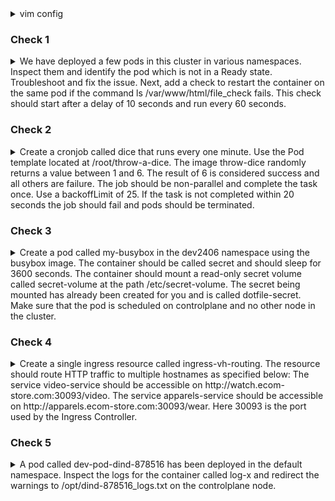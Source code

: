 <details><summary>vim config</summary>
<p>
  
```bash
export dy='--dry-run=client -o yaml' fg='--force --grace-period 0' && \
alias k=kubectl && source <(kubectl completion bash | sed 's/kubectl/k/g') && \
echo "source <(kubectl completion bash)" >> $HOME/.bashrc && \
echo -e 'set et nu sts=2 sw=2 ts=2 ' >> ~/.vimrc
EXPLAINED
set expandtab #never see \t again in your file - expands tab keypresses to space
set number
set softtabstop #of whitespace cols a tab/backspace keypress is worth
set shiftwidth=2 #of whitespace cols a "lvl of indent" is worth
set tabstop=2 #of whitespace cols a tab counts for

```
</p>
</details>

### Check 1 ###
<details><summary>
We have deployed a few pods in this cluster in various namespaces. Inspect them and identify the pod which is not in a Ready state. Troubleshoot and fix the issue.
Next, add a check to restart the container on the same pod if the command ls /var/www/html/file_check fails. This check should start after a delay of 10 seconds and run every 60 seconds.
</summary>
<p>
  
```bash
k get pods -A
k get pod -n dev1401 nginx1401 > 1.yml
apiVersion: v1
kind: Pod
metadata:
  labels:
    run: nginx
  name: nginx1401
  namespace: dev1401
spec:
  containers:
  - image: kodekloud/nginx
    imagePullPolicy: IfNotPresent
    name: nginx
    ports:
    - containerPort: 9080
      protocol: TCP
    readinessProbe:
      httpGet:
        path: /
        port: 9080    
    livenessProbe:
      exec:
        command:
        - ls
        - /var/www/html/file_check
      initialDelaySeconds: 10
      periodSeconds: 60
k delete pod -n dev1401 nginx1401 $fg
k create -f 1.yml
```
</p>
</details>

### Check 2 ###
<details><summary>
Create a cronjob called dice that runs every one minute. Use the Pod template located at /root/throw-a-dice. The image throw-dice randomly returns a value between 1 and 6. The result of 6 is considered success and all others are failure.
The job should be non-parallel and complete the task once. Use a backoffLimit of 25. 
If the task is not completed within 20 seconds the job should fail and pods should be terminated.
</summary>
<p>
  
```bash
vim 2.yml
apiVersion: batch/v1beta1
kind: CronJob
metadata:
  name: dice
spec:
  schedule: "*/1 * * * *"
  jobTemplate:
    spec:
      completions: 1
      backoffLimit: 25 # This is so the job does not quit before it succeeds.
      activeDeadlineSeconds: 20
      template:
        spec:
          containers:
          - name: dice
            image: kodekloud/throw-dice
          restartPolicy: Never
k create -f 2.yml
```
</p>
</details>

### Check 3 ###
<details><summary>
Create a pod called my-busybox in the dev2406 namespace using the busybox image. The container should be called secret and should sleep for 3600 seconds. 
The container should mount a read-only secret volume called secret-volume at the path /etc/secret-volume. The secret being mounted has already been created for you and is called dotfile-secret.
Make sure that the pod is scheduled on controlplane and no other node in the cluster.
</summary>
<p>
  
```bash

```
</p>
</details>

### Check 4 ###
<details><summary>
Create a single ingress resource called ingress-vh-routing. The resource should route HTTP traffic to multiple hostnames as specified below:
The service video-service should be accessible on http://watch.ecom-store.com:30093/video.
The service apparels-service should be accessible on http://apparels.ecom-store.com:30093/wear.
Here 30093 is the port used by the Ingress Controller.
</summary>
<p>
  
```bash

```
</p>
</details>

### Check 5 ###
<details><summary>
A pod called dev-pod-dind-878516 has been deployed in the default namespace. Inspect the logs for the container called log-x and redirect the warnings to /opt/dind-878516_logs.txt on the controlplane node.
</summary>
<p>
  
```bash

```
</p>
</details>
